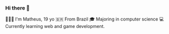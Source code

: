 ### Hi there 👋

👨🏾‍🦱 I'm Matheus, 19 yo
🇧🇷 From Brazil
🎓 Majoring in computer science
💻 Currently learning web and game development.
<!--
**Matheus-Gr/Matheus-Gr** is a ✨ _special_ ✨ repository because its `README.md` (this file) appears on your GitHub profile.

Here are some ideas to get you started:

- 🔭 I’m currently working on ...
- 🌱 I’m currently learning ...
- 👯 I’m looking to collaborate on ...
- 🤔 I’m looking for help with ...
- 💬 Ask me about ...
- 📫 How to reach me: ...
- 😄 Pronouns: ...
- ⚡ Fun fact: ...
-->

